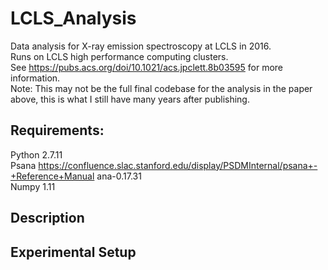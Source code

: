 # LCLS_Analysis
Data analysis for X-ray emission spectroscopy at LCLS in 2016.  
Runs on LCLS high performance computing clusters.  
See https://pubs.acs.org/doi/10.1021/acs.jpclett.8b03595 for more information.  
Note: This may not be the full final codebase for the analysis in the paper above, this is what I still have many years after publishing.  
  
## Requirements:
Python 2.7.11  
Psana https://confluence.slac.stanford.edu/display/PSDMInternal/psana+-+Reference+Manual ana-0.17.31  
Numpy 1.11  

## Description


## Experimental Setup

